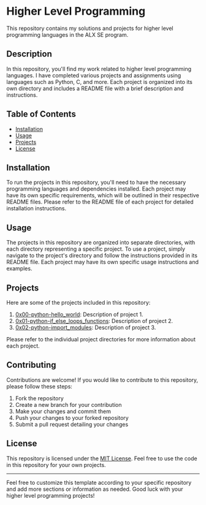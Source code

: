 # Higher Level Programming

This repository contains my solutions and projects for higher level programming languages in the ALX SE program.

## Description

In this repository, you'll find my work related to higher level programming languages. I have completed various projects and assignments using languages such as Python, C, and more. Each project is organized into its own directory and includes a README file with a brief description and instructions.

## Table of Contents

- [Installation](#installation)
- [Usage](#usage)
- [Projects](#projects)
- [License](#license)

## Installation

To run the projects in this repository, you'll need to have the necessary programming languages and dependencies installed. Each project may have its own specific requirements, which will be outlined in their respective README files. Please refer to the README file of each project for detailed installation instructions.

## Usage

The projects in this repository are organized into separate directories, with each directory representing a specific project. To use a project, simply navigate to the project's directory and follow the instructions provided in its README file. Each project may have its own specific usage instructions and examples.

## Projects

Here are some of the projects included in this repository:

1. [0x00-python-hello_world](project1/): Description of project 1.
2. [0x01-python-if_else_loops_functions](project2/): Description of project 2.
3. [0x02-python-import_modules](project3/): Description of project 3.

Please refer to the individual project directories for more information about each project.

## Contributing

Contributions are welcome! If you would like to contribute to this repository, please follow these steps:

1. Fork the repository
2. Create a new branch for your contribution
3. Make your changes and commit them
4. Push your changes to your forked repository
5. Submit a pull request detailing your changes

## License

This repository is licensed under the [MIT License](LICENSE). Feel free to use the code in this repository for your own projects.

---

Feel free to customize this template according to your specific repository and add more sections or information as needed. Good luck with your higher level programming projects!